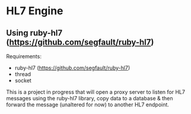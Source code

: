 # HL7 Engine
## Using ruby-hl7 (https://github.com/segfault/ruby-hl7)

Requirements:
* ruby-hl7 (https://github.com/segfault/ruby-hl7)
* thread
* socket

This is a project in progress that will open a proxy server to listen for HL7
messages using the ruby-hl7 library, copy data to a database & then forward the
message (unaltered for now) to another HL7 endpoint.

